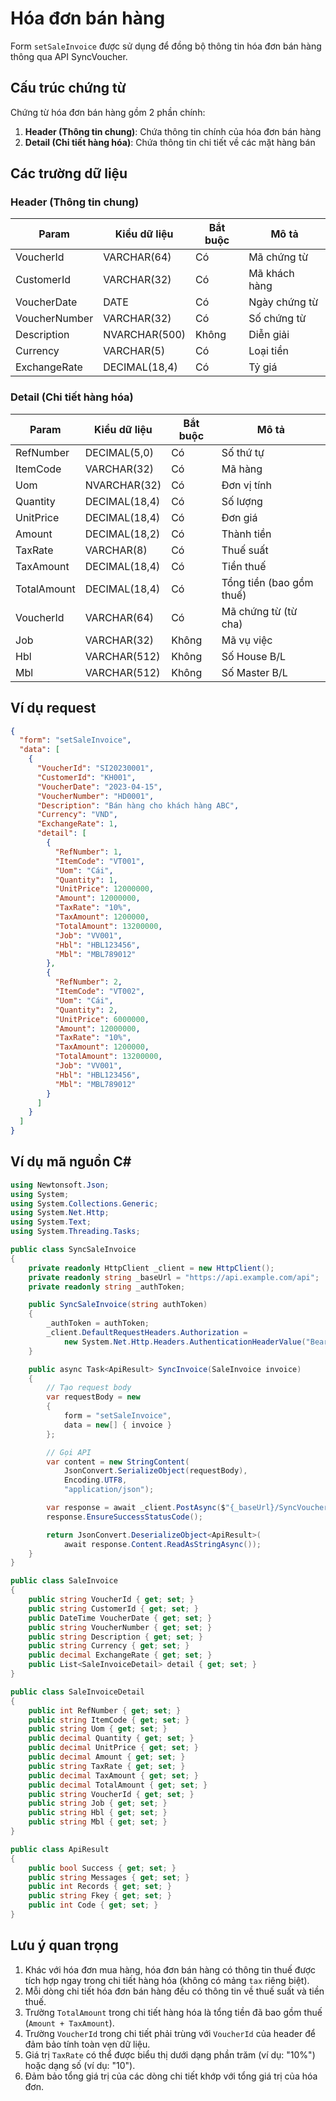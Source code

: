 # Hóa đơn bán hàng

Form `setSaleInvoice` được sử dụng để đồng bộ thông tin hóa đơn bán hàng thông qua API SyncVoucher.

## Cấu trúc chứng từ

Chứng từ hóa đơn bán hàng gồm 2 phần chính:

1. **Header (Thông tin chung)**: Chứa thông tin chính của hóa đơn bán hàng
2. **Detail (Chi tiết hàng hóa)**: Chứa thông tin chi tiết về các mặt hàng bán

## Các trường dữ liệu

### Header (Thông tin chung)

| Param | Kiểu dữ liệu | Bắt buộc | Mô tả |
|-------|-------------|----------|-------|
| VoucherId | VARCHAR(64) | Có | Mã chứng từ |
| CustomerId | VARCHAR(32) | Có | Mã khách hàng |
| VoucherDate | DATE | Có | Ngày chứng từ |
| VoucherNumber | VARCHAR(32) | Có | Số chứng từ |
| Description | NVARCHAR(500) | Không | Diễn giải |
| Currency | VARCHAR(5) | Có | Loại tiền |
| ExchangeRate | DECIMAL(18,4) | Có | Tỷ giá |

### Detail (Chi tiết hàng hóa)

| Param | Kiểu dữ liệu | Bắt buộc | Mô tả |
|-------|-------------|----------|-------|
| RefNumber | DECIMAL(5,0) | Có | Số thứ tự |
| ItemCode | VARCHAR(32) | Có | Mã hàng |
| Uom | NVARCHAR(32) | Có | Đơn vị tính |
| Quantity | DECIMAL(18,4) | Có | Số lượng |
| UnitPrice | DECIMAL(18,4) | Có | Đơn giá |
| Amount | DECIMAL(18,2) | Có | Thành tiền |
| TaxRate | VARCHAR(8) | Có | Thuế suất |
| TaxAmount | DECIMAL(18,4) | Có | Tiền thuế |
| TotalAmount | DECIMAL(18,4) | Có | Tổng tiền (bao gồm thuế) |
| VoucherId | VARCHAR(64) | Có | Mã chứng từ (từ cha) |
| Job | VARCHAR(32) | Không | Mã vụ việc |
| Hbl | VARCHAR(512) | Không | Số House B/L |
| Mbl | VARCHAR(512) | Không | Số Master B/L |

## Ví dụ request

```json
{
  "form": "setSaleInvoice",
  "data": [
    {
      "VoucherId": "SI20230001",
      "CustomerId": "KH001",
      "VoucherDate": "2023-04-15",
      "VoucherNumber": "HD0001",
      "Description": "Bán hàng cho khách hàng ABC",
      "Currency": "VND",
      "ExchangeRate": 1,
      "detail": [
        {
          "RefNumber": 1,
          "ItemCode": "VT001",
          "Uom": "Cái",
          "Quantity": 1,
          "UnitPrice": 12000000,
          "Amount": 12000000,
          "TaxRate": "10%",
          "TaxAmount": 1200000,
          "TotalAmount": 13200000,
          "Job": "VV001",
          "Hbl": "HBL123456",
          "Mbl": "MBL789012"
        },
        {
          "RefNumber": 2,
          "ItemCode": "VT002",
          "Uom": "Cái",
          "Quantity": 2,
          "UnitPrice": 6000000,
          "Amount": 12000000,
          "TaxRate": "10%",
          "TaxAmount": 1200000,
          "TotalAmount": 13200000,
          "Job": "VV001",
          "Hbl": "HBL123456",
          "Mbl": "MBL789012"
        }
      ]
    }
  ]
}
```

## Ví dụ mã nguồn C#

```csharp
using Newtonsoft.Json;
using System;
using System.Collections.Generic;
using System.Net.Http;
using System.Text;
using System.Threading.Tasks;

public class SyncSaleInvoice
{
    private readonly HttpClient _client = new HttpClient();
    private readonly string _baseUrl = "https://api.example.com/api";
    private readonly string _authToken;

    public SyncSaleInvoice(string authToken)
    {
        _authToken = authToken;
        _client.DefaultRequestHeaders.Authorization = 
            new System.Net.Http.Headers.AuthenticationHeaderValue("Bearer", _authToken);
    }

    public async Task<ApiResult> SyncInvoice(SaleInvoice invoice)
    {
        // Tạo request body
        var requestBody = new
        {
            form = "setSaleInvoice",
            data = new[] { invoice }
        };

        // Gọi API
        var content = new StringContent(
            JsonConvert.SerializeObject(requestBody),
            Encoding.UTF8,
            "application/json");

        var response = await _client.PostAsync($"{_baseUrl}/SyncVoucher", content);
        response.EnsureSuccessStatusCode();

        return JsonConvert.DeserializeObject<ApiResult>(
            await response.Content.ReadAsStringAsync());
    }
}

public class SaleInvoice
{
    public string VoucherId { get; set; }
    public string CustomerId { get; set; }
    public DateTime VoucherDate { get; set; }
    public string VoucherNumber { get; set; }
    public string Description { get; set; }
    public string Currency { get; set; }
    public decimal ExchangeRate { get; set; }
    public List<SaleInvoiceDetail> detail { get; set; }
}

public class SaleInvoiceDetail
{
    public int RefNumber { get; set; }
    public string ItemCode { get; set; }
    public string Uom { get; set; }
    public decimal Quantity { get; set; }
    public decimal UnitPrice { get; set; }
    public decimal Amount { get; set; }
    public string TaxRate { get; set; }
    public decimal TaxAmount { get; set; }
    public decimal TotalAmount { get; set; }
    public string VoucherId { get; set; }
    public string Job { get; set; }
    public string Hbl { get; set; }
    public string Mbl { get; set; }
}

public class ApiResult
{
    public bool Success { get; set; }
    public string Messages { get; set; }
    public int Records { get; set; }
    public string Fkey { get; set; }
    public int Code { get; set; }
}
```

## Lưu ý quan trọng

1. Khác với hóa đơn mua hàng, hóa đơn bán hàng có thông tin thuế được tích hợp ngay trong chi tiết hàng hóa (không có mảng `tax` riêng biệt).
2. Mỗi dòng chi tiết hóa đơn bán hàng đều có thông tin về thuế suất và tiền thuế.
3. Trường `TotalAmount` trong chi tiết hàng hóa là tổng tiền đã bao gồm thuế (`Amount + TaxAmount`).
4. Trường `VoucherId` trong chi tiết phải trùng với `VoucherId` của header để đảm bảo tính toàn vẹn dữ liệu.
5. Giá trị `TaxRate` có thể được biểu thị dưới dạng phần trăm (ví dụ: "10%") hoặc dạng số (ví dụ: "10").
6. Đảm bảo tổng giá trị của các dòng chi tiết khớp với tổng giá trị của hóa đơn.